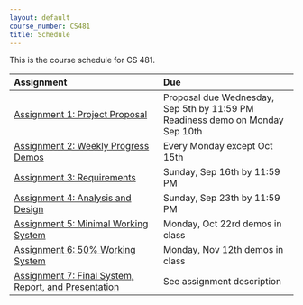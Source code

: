 ```yaml
---
layout: default
course_number: CS481
title: Schedule
---
```


This is the course schedule for CS 481.

**Assignment** | **Due**
:--------------|:---------
[Assignment 1: Project Proposal](assign/assign01.html)                       | Proposal due Wednesday, Sep 5th by 11:59 PM <br> Readiness demo on Monday Sep 10th
[Assignment 2: Weekly Progress Demos](assign/assign02.html)                  | Every Monday except Oct 15th
[Assignment 3: Requirements](assign/assign03.html)                           | Sunday, Sep 16th by 11:59 PM 
[Assignment 4: Analysis and Design](assign/assign04.html)                    | Sunday, Sep 23th by 11:59 PM
[Assignment 5: Minimal Working System](assign/assign05.html)                 | Monday, Oct 22rd demos in class 
[Assignment 6: 50% Working System](assign/assign06.html)                     | Monday, Nov 12th demos in class
[Assignment 7: Final System, Report, and Presentation](assign/assign07.html) | See assignment description
